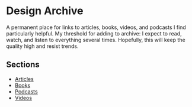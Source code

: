 # Design Archive
A permanent place for links to articles, books, videos, and podcasts I find particularly helpful. My threshold for adding to archive: I expect to read, watch, and listen to everything several times. Hopefully, this will keep the quality high and resist trends.

## Sections
* [Articles](https://github.com/danritz/design-archive/blob/master/articles.md)
* [Books](https://github.com/danritz/design-archive/blob/master/books.md)
* [Podcasts](https://github.com/danritz/design-archive/blob/master/podcasts.md)
* [Videos](https://github.com/danritz/design-archive/blob/master/videos.md)
